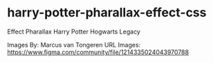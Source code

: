 # harry-potter-pharallax-effect-css
Effect Pharallax Harry Potter Hogwarts Legacy



Images By: Marcus van Tongeren
URL Images: https://www.figma.com/community/file/1214335024043970788
